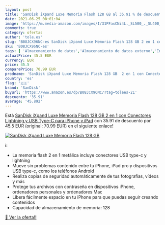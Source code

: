 ```yaml
---
layout: post
title: 'SanDisk iXpand Luxe Memoria Flash 128 GB al 35.91 % de descuento'
date: 2021-06-25 08:01:04
image: 'https://m.media-amazon.com/images/I/31PFaxCNi4L._SL500_._SL400_.jpg'
comments: true
category: ofertas
author: 'tole.es'
slug: 'B08JCX96NC-es SanDisk iXpand Luxe Memoria Flash 128 GB 2 en 1 con...'
sku: 'B08JCX96NC-es'
tags: [ 'Almacenamiento de datos','Almacenamiento de datos externo','Informática','Memorias USB','ipad','iphone','sandisk', ]
actualPrice: 45.5 EUR
currency: EUR
price: 45.5
comparePrice: 70.99 EUR
prodname: 'SanDisk iXpand Luxe Memoria Flash 128 GB  2 en 1 con Conectores Lightning y USB Type-C para iPhone y iPad'
country: 'es'
flag: '🇪🇸'
brand: 'SanDisk'
buyurl: 'https://www.amazon.es/dp/B08JCX96NC/?tag=tolees-21'
descuento: '35.91'
average: '45.892'
---
```


Está [SanDisk iXpand Luxe Memoria Flash 128 GB  2 en 1 con Conectores Lightning y USB Type-C para iPhone y iPad](https://www.amazon.es/dp/B08JCX96NC/?tag=tolees-21) con 35.91 de descuento por 45.5 EUR (original: 70.99 EUR) en el siguiente enlace!

[![SanDisk iXpand Luxe Memoria Flash 128 GB](https://m.media-amazon.com/images/I/31PFaxCNi4L._SL500_._SL400_.jpg)](https://www.amazon.es/dp/B08JCX96NC/?tag=tolees-21)

ℹ️:

- La memoria flash 2 en 1 metálica incluye conectores USB type-c y lightning
- Mueve sin problemas contenido entre tu iPhone, iPad pro y dispositivos USB type-c, como los teléfonos Android
- Realiza copias de seguridad automáticamente de tus fotografías, vídeos y más
- Protege tus archivos con contraseña en dispositivos iPhone, ordenadores personales y ordenadores Mac
- Libera fácilmente espacio en tu iPhone para que puedas seguir creando contenidos
- Capacidad de almacenamiento de memoria: 128

[🛒 Ver la oferta!!](https://www.amazon.es/dp/B08JCX96NC/?tag=tolees-21)
